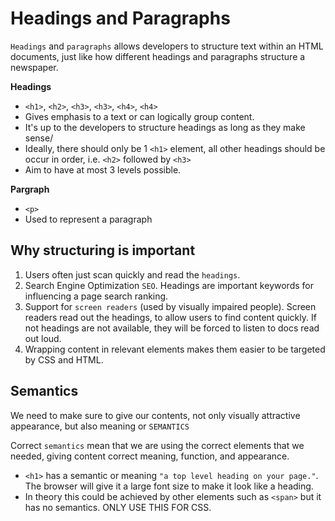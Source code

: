 # Headings and Paragraphs

`Headings` and `paragraphs` allows developers to structure text within an HTML documents, just like how different headings and paragraphs structure a newspaper.

**Headings**
- `<h1>`, `<h2>`, `<h3>`, `<h3>`, `<h4>`, `<h4>`
- Gives emphasis to a text or can logically group content.
- It's up to the developers to structure headings as long as they make sense/
- Ideally, there should only be 1 `<h1>` element, all other headings should be occur in order, i.e. `<h2>` followed by `<h3>`
- Aim to have at most 3 levels possible.

**Pargraph**
- `<p>`
- Used to represent a paragraph

## Why structuring is important
1. Users often just scan quickly and read the `headings`.
2. Search Engine Optimization `SEO`. Headings are important keywords for influencing a page search ranking.
3. Support for `screen readers` (used by visually impaired people). Screen readers read out the headings, to allow users to find content quickly. If not headings are not available, they will be forced to listen to docs read out loud.
4. Wrapping content in relevant elements makes them easier to be targeted by CSS and HTML.

## Semantics
We need to make sure to give our contents, not only visually attractive appearance, but also meaning or `SEMANTICS`

Correct `semantics` mean that we are using the correct elements that we needed, giving content correct meaning, function, and appearance.

- `<h1>` has a semantic or meaning `"a top level heading on your page."`. The browser will give it a large font size to make it look like a heading.
- In theory this could be achieved by other elements such as `<span>` but it has no semantics. ONLY USE THIS FOR CSS.

